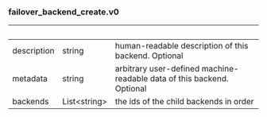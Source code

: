 
### failover_backend_create.v0

| &nbsp; | &nbsp; | &nbsp; |
|---|---|---|
| description | string | human-readable description of this backend. Optional |
| metadata | string | arbitrary user-defined machine-readable data of this backend. Optional |
| backends | List&lt;string&gt; | the ids of the child backends in order |